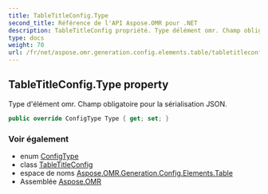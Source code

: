 ```yaml
---
title: TableTitleConfig.Type
second_title: Référence de l'API Aspose.OMR pour .NET
description: TableTitleConfig propriété. Type délément omr. Champ obligatoire pour la sérialisation JSON.
type: docs
weight: 70
url: /fr/net/aspose.omr.generation.config.elements.table/tabletitleconfig/type/
---
```

## TableTitleConfig.Type property

Type d'élément omr. Champ obligatoire pour la sérialisation JSON.

```csharp
public override ConfigType Type { get; set; }
```

### Voir également

* enum [ConfigType](../../../aspose.omr.generation.config.enums/configtype/)
* class [TableTitleConfig](../)
* espace de noms [Aspose.OMR.Generation.Config.Elements.Table](../../tabletitleconfig/)
* Assemblée [Aspose.OMR](../../../)


